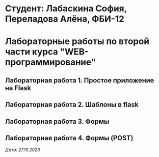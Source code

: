 # Студент: Лабаскина София, Переладова Алёна, ФБИ-12

# Лабораторные работы по второй части курса "WEB-программирование"

## Лабораторная работа 1. Простое приложение на Flask

## Лабораторная работа 2. Шаблоны в flask

## Лабораторная работа 3. Формы

## Лабораторная работа 4. Формы (POST)

*Дата: 27.10.2023*
